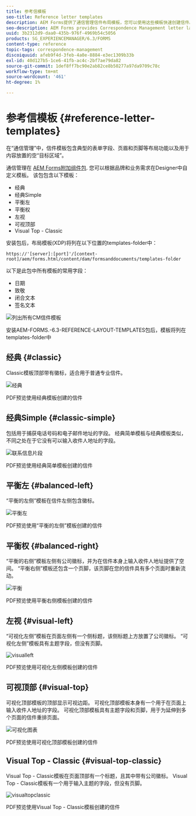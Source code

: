 ```yaml
---
title: 参考信模板
seo-title: Reference letter templates
description: AEM Forms提供了通信管理信件布局模板，您可以使用这些模板快速创建信件。
seo-description: AEM Forms provides Correspondence Management letter layout templates that you can use to create letters quickly.
uuid: 3b2312d9-daa0-435b-976f-4969b54c5056
products: SG_EXPERIENCEMANAGER/6.3/FORMS
content-type: reference
topic-tags: correspondence-management
discoiquuid: afeb9f4d-3feb-4a0e-8884-e3ec1309b33b
exl-id: 40d127b5-1ce6-41fb-ac4c-2bf7ae79da82
source-git-commit: 1def8ff7bc90e2ab82ce8b50277a97da9709c78c
workflow-type: tm+mt
source-wordcount: '461'
ht-degree: 1%

---
```


# 参考信模板 {#reference-letter-templates}

在“通信管理”中，信件模板包含典型的表单字段、页眉和页脚等布局功能以及用于内容放置的空“目标区域”。

通信管理在 [AEM Forms附加组件包](https://experienceleague.adobe.com/docs/experience-manager-release-information/aem-release-updates/forms-updates/aem-forms-releases.html?lang=en). 您可以根据品牌和业务需求在Designer中自定义模板。 该包包含以下模板：

* 经典
* 经典Simple
* 平衡左
* 平衡权
* 左视
* 可视顶部
* Visual Top - Classic

安装包后，布局模板(XDP)将列在以下位置的templates-folder中：

`https://'[server]:[port]'/[context-root]/aem/forms.html/content/dam/formsanddocuments/templates-folder`

以下是此包中所有模板的常用字段：

* 日期
* 致敬
* 闭合文本
* 签名文本

![列出所有CM信件模板](assets/templatescorrespondence.png)

安装AEM-FORMS.-6.3-REFERENCE-LAYOUT-TEMPLATES包后，模板将列在templates-folder中

## 经典 {#classic}

Classic模板顶部带有徽标，适合用于普通专业信件。

![经典](assets/classic.png)

PDF预览使用经典模板创建的信件

## 经典Simple {#classic-simple}

包括用于捕获电话号码和电子邮件地址的字段。 经典简单模板与经典模板类似，不同之处在于它没有可以输入收件人地址的字段。

![联系信息片段](assets/classicsimple.png)

PDF预览使用经典简单模板创建的信件

## 平衡左 {#balanced-left}

“平衡的左侧”模板在信件左侧包含徽标。

![平衡左](assets/balancedleft.png)

PDF预览使用“平衡的左侧”模板创建的信件

## 平衡权 {#balanced-right}

“平衡的右侧”模板左侧有公司徽标，并为在信件本身上输入收件人地址提供了空间。 “平衡右侧”模板还包含一个页脚，该页脚在您的信件具有多个页面时重新流动。

![平衡](assets/balancedright.png)

PDF预览使用平衡右侧模板创建的信件

## 左视 {#visual-left}

“可视化左侧”模板在页面左侧有一个侧标题，该侧标题上方放置了公司徽标。 “可视化左侧”模板具有主题字段，但没有页脚。

![visualleft](assets/visualleft.png)

PDF预览使用可视化左侧模板创建的信件

## 可视顶部 {#visual-top}

可视化顶部模板的顶部显示可视边距。 可视化顶部模板本身有一个用于在页面上输入收件人地址的字段。 可视化顶部模板具有主题字段和页脚，用于为延伸到多个页面的信件重排页面。

![可视化图表](assets/visualtop.png)

PDF预览使用可视化顶部模板创建的信件

## Visual Top - Classic {#visual-top-classic}

Visual Top - Classic模板在页面顶部有一个标题，且其中带有公司徽标。 Visual Top - Classic模板有一个用于输入主题的字段，但没有页脚。

![visualtopclassic](assets/visualtopclassic.png)

PDF预览使用Visual Top - Classic模板创建的信件
